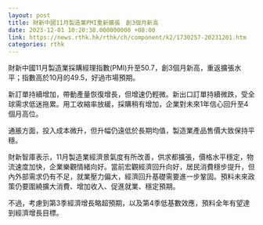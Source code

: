 ```yaml
---
layout: post
title: 財新中國11月製造業PMI重新擴張　創3個月新高
date: 2023-12-01 10:20:38.000000000 +08:00
link: https://news.rthk.hk/rthk/ch/component/k2/1730257-20231201.htm
categories: rthk
---
```


財新中國11月製造業採購經理指數(PMI)升至50.7，創3個月新高，重返擴張水平；指數高於10月的49.5，好過市場預期。

新訂單持續增加，帶動產量恢復增長，但增速仍輕微。新出口訂單持續微跌，受全球需求低迷拖累。用工收縮率放緩，採購稍有增加，企業對未來1年信心回升至4個月高位。

通脹方面，投入成本微升，但升幅仍遠低於長期均值，製造業產品售價大致保持平穩。

財新智庫表示，11月製造業經濟景氣度有所改善，供求都擴張，價格水平穩定，物流速度加快，企業樂觀情緒向好。當前宏觀經濟回升向好，居民消費穩步提升，但內外部需求仍有不足，就業壓力偏大，經濟回升基礎需要進一步鞏固。預料未來政策仍要圍繞擴大消費、增加收入、促進就業、穩定預期。

不過，考慮到第3季經濟增長略超預期，以及第4季低基數效應，預料全年有望達到經濟增長目標。
